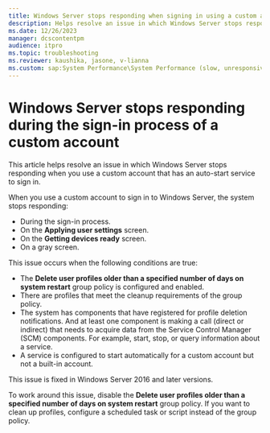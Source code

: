 ```yaml
---
title: Windows Server stops responding when signing in using a custom account
description: Helps resolve an issue in which Windows Server stops responding when signing in by using a custom account that has an auto-start service.
ms.date: 12/26/2023
manager: dcscontentpm
audience: itpro
ms.topic: troubleshooting
ms.reviewer: kaushika, jasone, v-lianna
ms.custom: sap:System Performance\System Performance (slow, unresponsive, high CPU, resource leak), csstroubleshoot, ikb2lmc
---
```

# Windows Server stops responding during the sign-in process of a custom account

This article helps resolve an issue in which Windows Server stops responding when you use a custom account that has an auto-start service to sign in.

When you use a custom account to sign in to Windows Server, the system stops responding:

- During the sign-in process.
- On the **Applying user settings** screen.
- On the **Getting devices ready** screen.
- On a gray screen.

This issue occurs when the following conditions are true:

- The **Delete user profiles older than a specified number of days on system restart** group policy is configured and enabled.
- There are profiles that meet the cleanup requirements of the group policy.
- The system has components that have registered for profile deletion notifications. And at least one component is making a call (direct or indirect) that needs to acquire data from the Service Control Manager (SCM) components. For example, start, stop, or query information about a service.
- A service is configured to start automatically for a custom account but not a built-in account.

This issue is fixed in Windows Server 2016 and later versions.

To work around this issue, disable the **Delete user profiles older than a specified number of days on system restart** group policy. If you want to clean up profiles, configure a scheduled task or script instead of the group policy. 
